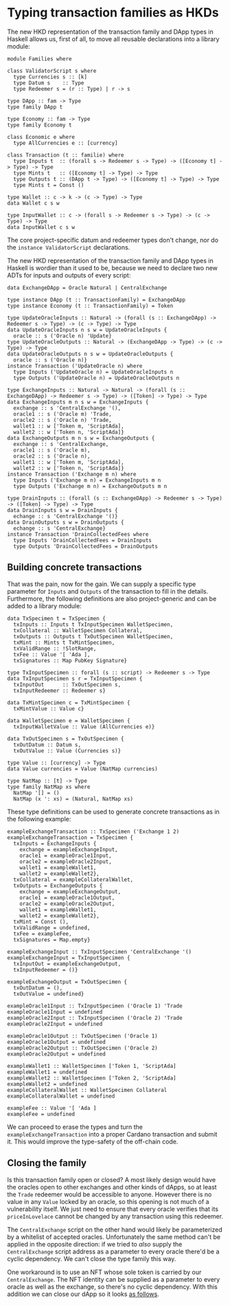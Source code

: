 # Typing transaction families as HKDs

<!--
~~~ {.haskell}
{-# LANGUAGE DataKinds, DuplicateRecordFields, GADTs, ExplicitForAll, KindSignatures, StandaloneKindSignatures,
             MultiParamTypeClasses, NoStarIsType, PolyKinds, RankNTypes, TypeFamilies, TypeOperators #-}

module HKD where

import Data.Functor.Const (Const (Const))
import Data.Kind (Type)
import Data.Map (Map)
import qualified Data.Map as Map
import Numeric.Natural (Natural)

import Families

data POSIXTime

~~~
-->

The new HKD representation of the transaction family and DApp types in Haskell allows us, first of all, to move all
reusable declarations into a library module:

~~~ {.haskell.ignore}
module Families where

class ValidatorScript s where
  type Currencies s :: [k]
  type Datum s    :: Type
  type Redeemer s = (r :: Type) | r -> s

type DApp :: fam -> Type
type family DApp t

type Economy :: fam -> Type
type family Economy t

class Economic e where
  type AllCurrencies e :: [currency]

class Transaction (t :: familie) where
  type Inputs t  :: (forall s -> Redeemer s -> Type) -> ([Economy t] -> Type) -> Type
  type Mints t   :: ([Economy t] -> Type) -> Type
  type Outputs t :: (DApp t -> Type) -> ([Economy t] -> Type) -> Type
  type Mints t = Const ()

type Wallet :: c -> k -> (c -> Type) -> Type
data Wallet c s w

type InputWallet :: c -> (forall s -> Redeemer s -> Type) -> (c -> Type) -> Type
data InputWallet c s w
~~~

The core project-specific datum and redeemer types don't change, nor do the `instance ValidatorScript` declarations.

<!--
~~~ {.haskell}
data TransactionFamily =
  UpdateOracle Natural
  | Exchange Natural Natural
  | DrainCollectedFees
data Token = Token Natural | ScriptAda

data OracleDatum = OracleDatum {
  priceInLovelace :: Natural,
  maxTradeVolume :: Natural,
  expiry :: POSIXTime
  }
data OracleRedeemer (n :: Natural) = Trade | Update

instance ValidatorScript ('Oracle n) where
  type Currencies ('Oracle n) = '[ 'Token n ]
  type Datum ('Oracle n) = OracleDatum
  type Redeemer ('Oracle n) = OracleRedeemer n
instance ValidatorScript CentralExchange where
  type Currencies CentralExchange = '[ 'Ada ]
  type Datum CentralExchange = ()
  type Redeemer CentralExchange = ()
~~~
-->

The new HKD representation of the transaction family and DApp types in Haskell is wordier than it used to be, because
we need to declare two new ADTs for inputs and outputs of every script:

~~~ {.haskell}
data ExchangeDApp = Oracle Natural | CentralExchange

type instance DApp (t :: TransactionFamily) = ExchangeDApp
type instance Economy (t :: TransactionFamily) = Token

type UpdateOracleInputs :: Natural -> (forall (s :: ExchangeDApp) -> Redeemer s -> Type) -> (c -> Type) -> Type
data UpdateOracleInputs n s w = UpdateOracleInputs {
  oracle :: s ('Oracle n) 'Update}
type UpdateOracleOutputs :: Natural -> (ExchangeDApp -> Type) -> (c -> Type) -> Type
data UpdateOracleOutputs n s w = UpdateOracleOutputs {
  oracle :: s ('Oracle n)}
instance Transaction ('UpdateOracle n) where
  type Inputs ('UpdateOracle n) = UpdateOracleInputs n
  type Outputs ('UpdateOracle n) = UpdateOracleOutputs n

type ExchangeInputs :: Natural -> Natural -> (forall (s :: ExchangeDApp) -> Redeemer s -> Type) -> ([Token] -> Type) -> Type
data ExchangeInputs m n s w = ExchangeInputs {
  exchange :: s 'CentralExchange '(),
  oracle1 :: s ('Oracle m) 'Trade,
  oracle2 :: s ('Oracle n) 'Trade,
  wallet1 :: w ['Token m, 'ScriptAda],
  wallet2 :: w ['Token n, 'ScriptAda]}
data ExchangeOutputs m n s w = ExchangeOutputs {
  exchange :: s 'CentralExchange,
  oracle1 :: s ('Oracle m),
  oracle2 :: s ('Oracle n),
  wallet1 :: w ['Token m, 'ScriptAda],
  wallet2 :: w ['Token n, 'ScriptAda]}
instance Transaction ('Exchange m n) where
  type Inputs ('Exchange m n) = ExchangeInputs m n
  type Outputs ('Exchange m n) = ExchangeOutputs m n

type DrainInputs :: (forall (s :: ExchangeDApp) -> Redeemer s -> Type) -> ([Token] -> Type) -> Type
data DrainInputs s w = DrainInputs {
  echange :: s 'CentralExchange '()}
data DrainOutputs s w = DrainOutputs {
  echange :: s 'CentralExchange}
instance Transaction 'DrainCollectedFees where
  type Inputs 'DrainCollectedFees = DrainInputs
  type Outputs 'DrainCollectedFees = DrainOutputs
~~~

## Building concrete transactions

That was the pain, now for the gain. We can supply a specific type parameter for `Inputs` and `Outputs` of the
transaction to fill in the details. Furthermore, the following definitions are also project-generic and can be added
to a library module:

~~~ {.haskell.ignore}
data TxSpecimen t = TxSpecimen {
  txInputs :: Inputs t TxInputSpecimen WalletSpecimen,
  txCollateral :: WalletSpecimen Collateral,
  txOutputs :: Outputs t TxOutSpecimen WalletSpecimen,
  txMint :: Mints t TxMintSpecimen,
  txValidRange :: !SlotRange,
  txFee :: Value '[ 'Ada ],
  txSignatures :: Map PubKey Signature}

type TxInputSpecimen :: forall (s :: script) -> Redeemer s -> Type
data TxInputSpecimen s r = TxInputSpecimen {
  txInputOut      :: TxOutSpecimen s,
  txInputRedeemer :: Redeemer s}

data TxMintSpecimen c = TxMintSpecimen {
  txMintValue :: Value c}

data WalletSpecimen e = WalletSpecimen {
  txInputWalletValue :: Value (AllCurrencies e)}

data TxOutSpecimen s = TxOutSpecimen {
  txOutDatum :: Datum s,
  txOutValue :: Value (Currencies s)}

type Value :: [currency] -> Type
data Value currencies = Value (NatMap currencies)

type NatMap :: [t] -> Type
type family NatMap xs where
  NatMap '[] = ()
  NatMap (x ': xs) = (Natural, NatMap xs)
~~~

These type definitions can be used to generate concrete transactions as in the following example:

~~~ {.haskell}
exampleExchangeTransaction :: TxSpecimen ('Exchange 1 2)
exampleExchangeTransaction = TxSpecimen {
  txInputs = ExchangeInputs {
    exchange = exampleExchangeInput,
    oracle1 = exampleOracle1Input,
    oracle2 = exampleOracle2Input,
    wallet1 = exampleWallet1,
    wallet2 = exampleWallet2},
  txCollateral = exampleCollateralWallet,
  txOutputs = ExchangeOutputs {
    exchange = exampleExchangeOutput,
    oracle1 = exampleOracle1Output,
    oracle2 = exampleOracle2Output,
    wallet1 = exampleWallet1,
    wallet2 = exampleWallet2},
  txMint = Const (),
  txValidRange = undefined,
  txFee = exampleFee,
  txSignatures = Map.empty}

exampleExchangeInput :: TxInputSpecimen 'CentralExchange '()
exampleExchangeInput = TxInputSpecimen {
  txInputOut = exampleExchangeOutput,
  txInputRedeemer = ()}
  
exampleExchangeOutput = TxOutSpecimen {
  txOutDatum = (),
  txOutValue = undefined}

exampleOracle1Input :: TxInputSpecimen ('Oracle 1) 'Trade
exampleOracle1Input = undefined
exampleOracle2Input :: TxInputSpecimen ('Oracle 2) 'Trade
exampleOracle2Input = undefined

exampleOracle1Output :: TxOutSpecimen ('Oracle 1)
exampleOracle1Output = undefined
exampleOracle2Output :: TxOutSpecimen ('Oracle 2)
exampleOracle2Output = undefined

exampleWallet1 :: WalletSpecimen ['Token 1, 'ScriptAda]
exampleWallet1 = undefined
exampleWallet2 :: WalletSpecimen ['Token 2, 'ScriptAda]
exampleWallet2 = undefined
exampleCollateralWallet :: WalletSpecimen Collateral
exampleCollateralWallet = undefined

exampleFee :: Value '[ 'Ada ]
exampleFee = undefined
~~~

We can proceed to erase the types and turn the `exampleExchangeTransaction` into a proper Cardano transaction and
submit it. This would improve the type-safety of the off-chain code.

## Closing the family

Is this transaction family open or closed? A most likely design would have the
oracles open to other exchanges and other kinds of dApps, so at least the
`Trade` redeemer would be accessible to anyone. However there is no value in any
`Value` locked by an oracle, so this opening is not much of a vulnerability
itself. We just need to ensure that every oracle verifies that its
`priceInLovelace` cannot be changed by any transaction using this redeemer.

The `CentralExchange` script on the other hand would likely be parameterized
by a whitelist of accepted oracles. Unfortunately the same method can't be
applied in the opposite direction: if we tried to *also* supply the
`CentralExchange` script address as a parameter to every oracle there'd be a
cyclic dependency. We can't close the type family this way.

One workaround is to use an NFT whose sole token is carried by our
`CentralExchange`. The NFT identity can be supplied as a parameter to every
oracle as well as the exchange, so there's no cyclic dependency. With this
addition we can close our dApp so it looks [as follows](NFT.md).
